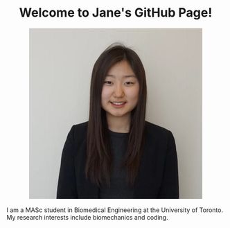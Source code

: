 <h1 align="center">
Welcome to Jane's GitHub Page!
</h1>


<p align="center">
  <img width="400" src="/JHS.JPG">
</p>
<p align="left">
I am a MASc student in Biomedical Engineering at the University of Toronto. My research interests include biomechanics and coding.
</p>

